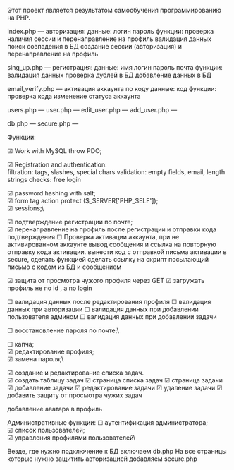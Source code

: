 Этот проект является результатом самообучения программированию на PHP.


index.php — авторизация:
    данные:
        логин
        пароль
    функции:
        проверка наличия сессии и перенаправление на профиль
        валидация данных
        поиск совпадения в БД
        создание сессии (авторизация) и перенаправление на профиль
        
sing_up.php — регистрация:
    данные:
        имя
        логин
        пароль
        почта
    функции:
        валидация данных
        проверка дублей в БД
        добавление данных в БД
        
email_verify.php — активация аккаунта по коду
    данные:
        код
    функции:
        проверка кода
        изменение статуса аккаунта
        
users.php — 
user.php — 
edit_user.php — 
add_user.php — 

db.php — 
secure.php — 


Функции:

☑ Work with MySQL throw PDO;

☑ Registration and authentication:\
filtration: tags, slashes, special chars
validation: empty fields, email, length strings
checks: free login

☑ password hashing with salt;\
☑ form tag action protect ($_SERVER['PHP_SELF']);\
☑ sessions;\

☑ подтверждение регистрации по почте;\
☑ перенаправление на профиль после регистрации и отправки кода подтверждения
☐ Проверка активации аккаунта, при не активированном аккаунте вывод сообщения и ссылка на повторную отправку кода активации.
    вынести код с отправкой письма активации в secure, сделать функцией
    сделать ссылку на скрипт посылающий письмо с кодом из БД и сообщением

☑ защита от просмотра чужого профиля через GET
☑ загружать профиль не по id , а по login

☐ валидация данных после редактирования профиля
☐ валидация данных при авторизации
☐ валидация данных при добавлении пользователя админом
☐ валидация данных при добавлении задачи

☐ восстановление пароля по почте;\

☐ капча;\
☑ редактирование профиля;\
☑ замена пароля;\

☑ создание и редактирование списка задач.\
☑ создать таблицу задач
☑ страница списка задач
☑ страница задачи
☑ добавление задачи
☑ редактирование задачи
☑ удаление задачи
☑ добавить защиту от просмотра чужих задач

добавление аватара в профиль

Административные функции:
☐ аутентификация администратора;\
☑ список пользователей;\
☑ управления профилями пользователей\


Везде, где нужно подключение к БД включаем db.php
На все страницы которые нужно защитить авторизацией добавляем secure.php 
